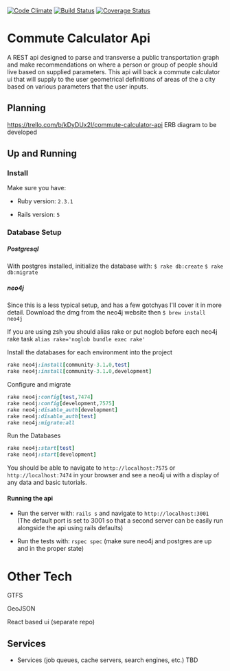 [![Code Climate](https://codeclimate.com/github/getschomp/commute-calculator-api/badges/gpa.svg)](https://codeclimate.com/github/getschomp/commute-calculator-api)
[![Build Status](https://travis-ci.org/getschomp/commute-calculator-api.svg?branch=master)](https://travis-ci.org/getschomp/commute-calculator-api)
[![Coverage Status](https://coveralls.io/repos/github/getschomp/commute-calculator-api/badge.svg?branch=master)](https://coveralls.io/github/getschomp/commute-calculator-api?branch=master)

# Commute Calculator Api

A REST api designed to parse and transverse a public transportation graph and make recommendations on where a person or group of people should live based on supplied parameters. This api will back a commute calculator ui that will supply to the user geometrical definitions of areas of the a city based on various parameters that the user inputs.

## Planning

https://trello.com/b/kDyDUx2I/commute-calculator-api
ERB diagram to be developed

## Up and Running


### Install

Make sure you have:
* Ruby version: `2.3.1`

* Rails version: `5`

### Database Setup

##### Postgresql

With postgres installed, initialize the database with:
  `$ rake db:create`
  `$ rake db:migrate`

##### neo4j
Since this is a less typical setup, and has a few gotchyas I'll cover it in more detail.
Download the dmg from the neo4j website then
`$ brew install neo4j`

If you are using zsh you should alias rake or put noglob before each neo4j rake task
`alias rake='noglob bundle exec rake'`

Install the databases for each environment into the project
```ruby
rake neo4j:install[community-3.1.0,test]
rake neo4j:install[community-3.1.0,development]
```

Configure and migrate
```ruby
rake neo4j:config[test,7474]
rake neo4j:config[development,7575]
rake neo4j:disable_auth[development]
rake neo4j:disable_auth[test]
rake neo4j:migrate:all
```

Run the Databases
```ruby
rake neo4j:start[test]
rake neo4j:start[development]
```

You should be able to navigate to `http://localhost:7575` or `http://localhost:7474`  in your browser and see a neo4j ui with a display of any data and basic tutorials.

#### Running the api

* Run the server with: `rails s` and navigate to `http://localhost:3001`
(The default port is set to 3001 so that a second server can be easily run alongside the api using rails defaults)

* Run the tests with: `rspec spec` (make sure neo4j and postgres are up and in the proper state)

# Other Tech

GTFS

GeoJSON

React based ui (separate repo)

## Services

* Services (job queues, cache servers, search engines, etc.) TBD

